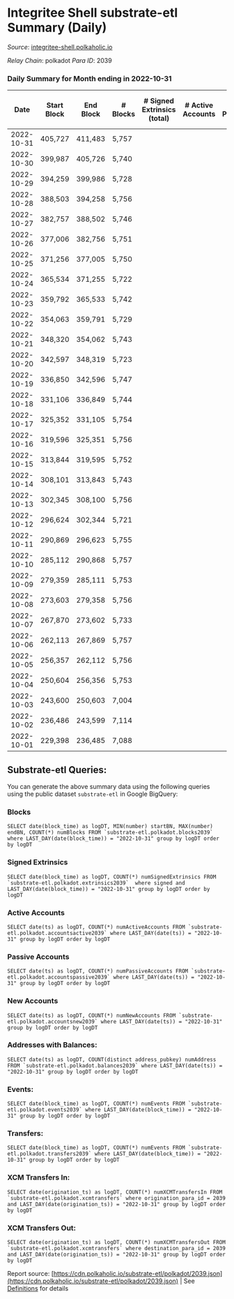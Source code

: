 # Integritee Shell substrate-etl Summary (Daily)

_Source_: [integritee-shell.polkaholic.io](https://integritee-shell.polkaholic.io)

*Relay Chain*: polkadot
*Para ID*: 2039



### Daily Summary for Month ending in 2022-10-31


| Date | Start Block | End Block | # Blocks | # Signed Extrinsics (total) | # Active Accounts | # Passive | # New | # Addresses with Balances | # Events | # Transfers | # XCM Transfers In | # XCM Transfers Out | Issues | 
| ---- | ----------- | --------- | -------- | --------------------------- | ----------------- | --------- | ----- | ------------------------- | -------- | ----------- | ------------------ | ------------------- | ------ |
| 2022-10-31 | 405,727 | 411,483 | 5,757 |  |  |  |  | 1 | 11,514 |   |   |   |  |
| 2022-10-30 | 399,987 | 405,726 | 5,740 |  |  |  |  | 1 | 11,480 |   |   |   |  |
| 2022-10-29 | 394,259 | 399,986 | 5,728 |  |  |  |  | 1 | 11,456 |   |   |   |  |
| 2022-10-28 | 388,503 | 394,258 | 5,756 |  |  |  |  |  | 11,512 |   |   |   |  |
| 2022-10-27 | 382,757 | 388,502 | 5,746 |  |  |  |  |  | 11,492 |   |   |   |  |
| 2022-10-26 | 377,006 | 382,756 | 5,751 |  |  |  |  | 1 | 11,502 |   |   |   |  |
| 2022-10-25 | 371,256 | 377,005 | 5,750 |  |  |  |  | 1 | 11,500 |   |   |   |  |
| 2022-10-24 | 365,534 | 371,255 | 5,722 |  |  |  |  |  | 11,444 |   |   |   |  |
| 2022-10-23 | 359,792 | 365,533 | 5,742 |  |  |  |  |  | 11,484 |   |   |   |  |
| 2022-10-22 | 354,063 | 359,791 | 5,729 |  |  |  |  |  | 11,458 |   |   |   |  |
| 2022-10-21 | 348,320 | 354,062 | 5,743 |  |  |  |  |  | 11,486 |   |   |   |  |
| 2022-10-20 | 342,597 | 348,319 | 5,723 |  |  |  |  |  | 11,446 |   |   |   |  |
| 2022-10-19 | 336,850 | 342,596 | 5,747 |  |  |  |  |  | 11,494 |   |   |   |  |
| 2022-10-18 | 331,106 | 336,849 | 5,744 |  |  |  |  |  | 11,488 |   |   |   |  |
| 2022-10-17 | 325,352 | 331,105 | 5,754 |  |  |  |  |  | 11,508 |   |   |   |  |
| 2022-10-16 | 319,596 | 325,351 | 5,756 |  |  |  |  |  | 11,512 |   |   |   |  |
| 2022-10-15 | 313,844 | 319,595 | 5,752 |  |  |  |  |  | 11,504 |   |   |   |  |
| 2022-10-14 | 308,101 | 313,843 | 5,743 |  |  |  |  |  | 11,486 |   |   |   |  |
| 2022-10-13 | 302,345 | 308,100 | 5,756 |  |  |  |  |  | 11,512 |   |   |   |  |
| 2022-10-12 | 296,624 | 302,344 | 5,721 |  |  |  |  |  | 11,442 |   |   |   |  |
| 2022-10-11 | 290,869 | 296,623 | 5,755 |  |  |  |  |  | 11,510 |   |   |   |  |
| 2022-10-10 | 285,112 | 290,868 | 5,757 |  |  |  |  |  | 11,514 |   |   |   |  |
| 2022-10-09 | 279,359 | 285,111 | 5,753 |  |  |  |  |  | 11,506 |   |   |   |  |
| 2022-10-08 | 273,603 | 279,358 | 5,756 |  |  |  |  |  | 11,512 |   |   |   |  |
| 2022-10-07 | 267,870 | 273,602 | 5,733 |  |  |  |  |  | 11,466 |   |   |   |  |
| 2022-10-06 | 262,113 | 267,869 | 5,757 |  |  |  |  |  | 11,514 |   |   |   |  |
| 2022-10-05 | 256,357 | 262,112 | 5,756 |  |  |  |  |  | 11,512 |   |   |   |  |
| 2022-10-04 | 250,604 | 256,356 | 5,753 |  |  |  |  |  | 11,506 |   |   |   |  |
| 2022-10-03 | 243,600 | 250,603 | 7,004 |  |  |  |  |  | 14,008 |   |   |   |  |
| 2022-10-02 | 236,486 | 243,599 | 7,114 |  |  |  |  |  | 14,228 |   |   |   |  |
| 2022-10-01 | 229,398 | 236,485 | 7,088 |  |  |  |  |  | 14,176 |   |   |   |  |

## Substrate-etl Queries:
You can generate the above summary data using the following queries using the public dataset `substrate-etl` in Google BigQuery:


### Blocks
```
SELECT date(block_time) as logDT, MIN(number) startBN, MAX(number) endBN, COUNT(*) numBlocks FROM `substrate-etl.polkadot.blocks2039`  where LAST_DAY(date(block_time)) = "2022-10-31" group by logDT order by logDT
```


### Signed Extrinsics
```
SELECT date(block_time) as logDT, COUNT(*) numSignedExtrinsics FROM `substrate-etl.polkadot.extrinsics2039`  where signed and LAST_DAY(date(block_time)) = "2022-10-31" group by logDT order by logDT
```


### Active Accounts
```
SELECT date(ts) as logDT, COUNT(*) numActiveAccounts FROM `substrate-etl.polkadot.accountsactive2039` where LAST_DAY(date(ts)) = "2022-10-31" group by logDT order by logDT
```


### Passive Accounts
```
SELECT date(ts) as logDT, COUNT(*) numPassiveAccounts FROM `substrate-etl.polkadot.accountspassive2039` where LAST_DAY(date(ts)) = "2022-10-31" group by logDT order by logDT
```


### New Accounts
```
SELECT date(ts) as logDT, COUNT(*) numNewAccounts FROM `substrate-etl.polkadot.accountsnew2039` where LAST_DAY(date(ts)) = "2022-10-31" group by logDT order by logDT
```


### Addresses with Balances:
```
SELECT date(ts) as logDT, COUNT(distinct address_pubkey) numAddress FROM `substrate-etl.polkadot.balances2039` where LAST_DAY(date(ts)) = "2022-10-31" group by logDT order by logDT
```


### Events:
```
SELECT date(block_time) as logDT, COUNT(*) numEvents FROM `substrate-etl.polkadot.events2039` where LAST_DAY(date(block_time)) = "2022-10-31" group by logDT order by logDT
```


### Transfers:
```
SELECT date(block_time) as logDT, COUNT(*) numEvents FROM `substrate-etl.polkadot.transfers2039` where LAST_DAY(date(block_time)) = "2022-10-31" group by logDT order by logDT
```


### XCM Transfers In:
```
SELECT date(origination_ts) as logDT, COUNT(*) numXCMTransfersIn FROM `substrate-etl.polkadot.xcmtransfers` where origination_para_id = 2039 and LAST_DAY(date(origination_ts)) = "2022-10-31" group by logDT order by logDT
```


### XCM Transfers Out:
```
SELECT date(origination_ts) as logDT, COUNT(*) numXCMTransfersOut FROM `substrate-etl.polkadot.xcmtransfers` where destination_para_id = 2039 and LAST_DAY(date(origination_ts)) = "2022-10-31" group by logDT order by logDT
```



Report source: [https://cdn.polkaholic.io/substrate-etl/polkadot/2039.json](https://cdn.polkaholic.io/substrate-etl/polkadot/2039.json) | See [Definitions](/DEFINITIONS.md) for details
